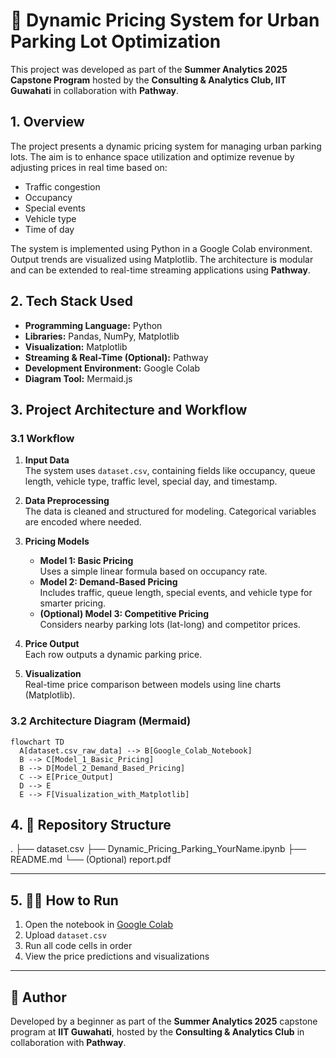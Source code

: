 # 🚗 Dynamic Pricing System for Urban Parking Lot Optimization

This project was developed as part of the **Summer Analytics 2025 Capstone Program** hosted by the **Consulting & Analytics Club, IIT Guwahati** in collaboration with **Pathway**.


## 1. Overview

The project presents a dynamic pricing system for managing urban parking lots. The aim is to enhance space utilization and optimize revenue by adjusting prices in real time based on:

- Traffic congestion
- Occupancy
- Special events
- Vehicle type
- Time of day

The system is implemented using Python in a Google Colab environment. Output trends are visualized using Matplotlib. The architecture is modular and can be extended to real-time streaming applications using **Pathway**.


## 2. Tech Stack Used

- **Programming Language:** Python  
- **Libraries:** Pandas, NumPy, Matplotlib  
- **Visualization:** Matplotlib  
- **Streaming & Real-Time (Optional):** Pathway  
- **Development Environment:** Google Colab  
- **Diagram Tool:** Mermaid.js  


## 3. Project Architecture and Workflow

### 3.1 Workflow

1. **Input Data**  
   The system uses `dataset.csv`, containing fields like occupancy, queue length, vehicle type, traffic level, special day, and timestamp.

2. **Data Preprocessing**  
   The data is cleaned and structured for modeling. Categorical variables are encoded where needed.

3. **Pricing Models**
   - **Model 1: Basic Pricing**  
     Uses a simple linear formula based on occupancy rate.
   - **Model 2: Demand-Based Pricing**  
     Includes traffic, queue length, special events, and vehicle type for smarter pricing.
   - **(Optional) Model 3: Competitive Pricing**  
     Considers nearby parking lots (lat-long) and competitor prices.

4. **Price Output**  
   Each row outputs a dynamic parking price.

5. **Visualization**  
   Real-time price comparison between models using line charts (Matplotlib).


### 3.2 Architecture Diagram (Mermaid)

```mermaid
flowchart TD
  A[dataset.csv_raw_data] --> B[Google_Colab_Notebook]
  B --> C[Model_1_Basic_Pricing]
  B --> D[Model_2_Demand_Based_Pricing]
  C --> E[Price_Output]
  D --> E
  E --> F[Visualization_with_Matplotlib]
```


## 4. 📁 Repository Structure
.
├── dataset.csv
├── Dynamic_Pricing_Parking_YourName.ipynb
├── README.md
└── (Optional) report.pdf


---

## 5. 🏃‍♂️ How to Run

1. Open the notebook in [Google Colab](https://colab.research.google.com)
2. Upload `dataset.csv`
3. Run all code cells in order
4. View the price predictions and visualizations

---

## 📣 Author

Developed by a beginner as part of the **Summer Analytics 2025** capstone program at **IIT Guwahati**, hosted by the **Consulting & Analytics Club** in collaboration with **Pathway**.
